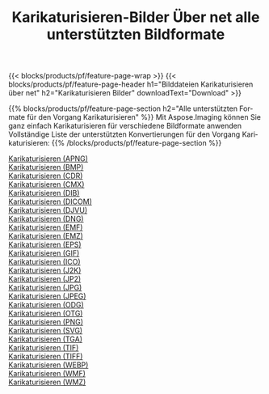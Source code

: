 ﻿---
title: Karikaturisieren-Bilder Über net alle unterstützten Bildformate 
weight: 3920
url: /de/net/cartoonify 
lang: de
langdirlevel: 2
locales: zh-hans,ja,it,ru,de,es,fr,nl,id,lt,pl,pt,vi,tr,ko,zh-hant,ar,hi,th,sv,cs,uk,he
description: Mit Aspose.Imaging können Sie ganz einfach Karikaturisieren Bilder über net
---

{{< blocks/products/pf/feature-page-wrap >}}
{{< blocks/products/pf/feature-page-header h1="Bilddateien Karikaturisieren über net" h2="Karikaturisieren Bilder" downloadText="Download" >}}


{{% blocks/products/pf/feature-page-section  h2="Alle unterstützten Formate für den Vorgang Karikaturisieren" %}}
Mit Aspose.Imaging können Sie ganz einfach Karikaturisieren für verschiedene Bildformate anwenden
<br/>
Vollständige Liste der unterstützten Konvertierungen für den Vorgang Karikaturisieren:
{{% /blocks/products/pf/feature-page-section %}}
<div class="container-fluid productfamilypage bg-gray">
    <div class="convertypes bg-gray agp-content section">
        <div class="container">
		<div class="row other-converters">
		    <div class='col-md-2 other-converter remove-lp remove-rp'><a href="/imaging/de/net/cartoonify/apng" >Karikaturisieren (APNG)</a></div><div class='col-md-2 other-converter remove-lp remove-rp'><a href="/imaging/de/net/cartoonify/bmp" >Karikaturisieren (BMP)</a></div><div class='col-md-2 other-converter remove-lp remove-rp'><a href="/imaging/de/net/cartoonify/cdr" >Karikaturisieren (CDR)</a></div><div class='col-md-2 other-converter remove-lp remove-rp'><a href="/imaging/de/net/cartoonify/cmx" >Karikaturisieren (CMX)</a></div><div class='col-md-2 other-converter remove-lp remove-rp'><a href="/imaging/de/net/cartoonify/dib" >Karikaturisieren (DIB)</a></div><div class='col-md-2 other-converter remove-lp remove-rp'><a href="/imaging/de/net/cartoonify/dicom" >Karikaturisieren (DICOM)</a></div><div class='col-md-2 other-converter remove-lp remove-rp'><a href="/imaging/de/net/cartoonify/djvu" >Karikaturisieren (DJVU)</a></div><div class='col-md-2 other-converter remove-lp remove-rp'><a href="/imaging/de/net/cartoonify/dng" >Karikaturisieren (DNG)</a></div><div class='col-md-2 other-converter remove-lp remove-rp'><a href="/imaging/de/net/cartoonify/emf" >Karikaturisieren (EMF)</a></div><div class='col-md-2 other-converter remove-lp remove-rp'><a href="/imaging/de/net/cartoonify/emz" >Karikaturisieren (EMZ)</a></div><div class='col-md-2 other-converter remove-lp remove-rp'><a href="/imaging/de/net/cartoonify/eps" >Karikaturisieren (EPS)</a></div><div class='col-md-2 other-converter remove-lp remove-rp'><a href="/imaging/de/net/cartoonify/gif" >Karikaturisieren (GIF)</a></div><div class='col-md-2 other-converter remove-lp remove-rp'><a href="/imaging/de/net/cartoonify/ico" >Karikaturisieren (ICO)</a></div><div class='col-md-2 other-converter remove-lp remove-rp'><a href="/imaging/de/net/cartoonify/j2k" >Karikaturisieren (J2K)</a></div><div class='col-md-2 other-converter remove-lp remove-rp'><a href="/imaging/de/net/cartoonify/jp2" >Karikaturisieren (JP2)</a></div><div class='col-md-2 other-converter remove-lp remove-rp'><a href="/imaging/de/net/cartoonify/jpg" >Karikaturisieren (JPG)</a></div><div class='col-md-2 other-converter remove-lp remove-rp'><a href="/imaging/de/net/cartoonify/jpeg" >Karikaturisieren (JPEG)</a></div><div class='col-md-2 other-converter remove-lp remove-rp'><a href="/imaging/de/net/cartoonify/odg" >Karikaturisieren (ODG)</a></div><div class='col-md-2 other-converter remove-lp remove-rp'><a href="/imaging/de/net/cartoonify/otg" >Karikaturisieren (OTG)</a></div><div class='col-md-2 other-converter remove-lp remove-rp'><a href="/imaging/de/net/cartoonify/png" >Karikaturisieren (PNG)</a></div><div class='col-md-2 other-converter remove-lp remove-rp'><a href="/imaging/de/net/cartoonify/svg" >Karikaturisieren (SVG)</a></div><div class='col-md-2 other-converter remove-lp remove-rp'><a href="/imaging/de/net/cartoonify/tga" >Karikaturisieren (TGA)</a></div><div class='col-md-2 other-converter remove-lp remove-rp'><a href="/imaging/de/net/cartoonify/tif" >Karikaturisieren (TIF)</a></div><div class='col-md-2 other-converter remove-lp remove-rp'><a href="/imaging/de/net/cartoonify/tiff" >Karikaturisieren (TIFF)</a></div><div class='col-md-2 other-converter remove-lp remove-rp'><a href="/imaging/de/net/cartoonify/webp" >Karikaturisieren (WEBP)</a></div><div class='col-md-2 other-converter remove-lp remove-rp'><a href="/imaging/de/net/cartoonify/wmf" >Karikaturisieren (WMF)</a></div><div class='col-md-2 other-converter remove-lp remove-rp'><a href="/imaging/de/net/cartoonify/wmz" >Karikaturisieren (WMZ)</a></div>
                </div>
        </div>
    </div>
</div>
<br/>
